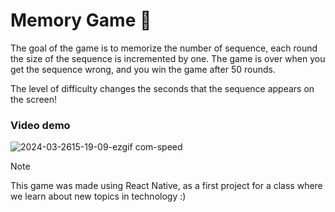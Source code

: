 # Memory Game 🧠
The goal of the game is to memorize the number of sequence, each round the size of the sequence is incremented by one. The game is over when you get the sequence wrong, 
and you win the game after 50 rounds.

The level of difficulty changes the seconds that the sequence appears on the screen!

### Video demo 

![2024-03-2615-19-09-ezgif com-speed](https://github.com/DaphLie/Memory-Game-React/assets/106819719/caae92c7-fd48-4db7-8a5c-6618d88b6604)

> [!NOTE]
> This game was made using React Native, as a first project for a class where we learn about new topics in technology :)

